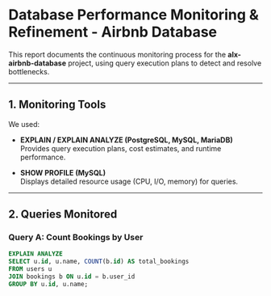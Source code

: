 # Database Performance Monitoring & Refinement - Airbnb Database

This report documents the continuous monitoring process for the **alx-airbnb-database** project, using query execution plans to detect and resolve bottlenecks.

---

## 1. Monitoring Tools

We used:

- **EXPLAIN / EXPLAIN ANALYZE (PostgreSQL, MySQL, MariaDB)**  
  Provides query execution plans, cost estimates, and runtime performance.  

- **SHOW PROFILE (MySQL)**  
  Displays detailed resource usage (CPU, I/O, memory) for queries.  

---

## 2. Queries Monitored

### Query A: Count Bookings by User
```sql
EXPLAIN ANALYZE
SELECT u.id, u.name, COUNT(b.id) AS total_bookings
FROM users u
JOIN bookings b ON u.id = b.user_id
GROUP BY u.id, u.name;

